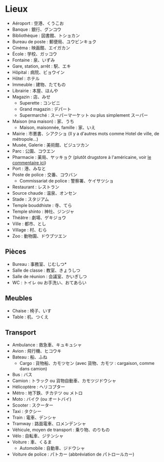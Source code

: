 # Lieux

- Aéroport : 空港、くうこお
- Banque : 銀行、グンコウ
- Bibliothèque : 図書館、トショカン
- Bureau de poste : 郵便局、ユウビンキョク
- Cinéma : 映画館、エイガカン
- École : 学校、ガッコウ
- Fontaine : 泉、いずみ
- Gare, station, arrêt : 駅、エキ
- Hôpital : 病院、ビョウイン
- Hôtel : ホテル
- Immeuble : 建物、たてもの
- Librairie : 本屋、ほんや
- Magazin : 店、みせ
  - Superette : コンビニ
  - Grand magazin : デパート
  - Supermarché : スーパーマーケット ou plus simplement スーパー
- Maison (ma maison) : 家、うち
  - Maison, maisonnée, famille : 家、いえ
- Mairie : 市悪書、シアクショ (Il y a d'autres mots comme Hotel de ville, de métropole...)
- Musée, Galerie : 美術館、ビジュツカン
- Parc : 公園、コウエン
- Pharmacie : 薬局、ヤッキョク (plutôt drugstore à l'américaine, voir [le commentaire ici](https://www.youtube.com/watch?v=hKKyDpSZ4HA))
- Port : 港、みなと
- Poste de police : 交番、コウバン
  - Commissariat de police : 警察署、ケイサツショ
- Restaurant : レストラン
- Source chaude : 温泉、オンセン
- Stade : スタジアム
- Temple bouddhiste : 寺、てら
- Temple shinto : 神社、ジンジャ
- Théâtre : 劇場、ゲキジョウ
- Ville : 都市、とし
- Village : 村、むら
- Zoo : 動物園、ドウブツエン

## Pièces

- Bureau : 事務室、じむしつ*
- Salle de classe : 教室、きょうしつ
- Salle de réunion : 会議室、かいぎしつ
- WC : トイレ ou お手洗い、おてあらい

## Meubles

- Chaise : 椅子、いす
- Table : 机、つくえ

## Transport

- Ambulance : 救急車、キュキュシャ
- Avion : 飛行機、ヒコウキ
- Bateau : 船、ふね
  - Cargo : 貨物船、カモツセン (avec 貨物、カモツ : cargaison, comme dans camion)
- Bus : バス
- Camion : トラック ou 貨物自動車、カモツジドウシャ
- Hélicoptère : ヘリコプター
- Métro : 地下鉄、チカテツ ou メトロ
- Moto : バイク (ou オートバイ)
- Scooter : スクーター
- Taxi : タクシー
- Train : 電車、デンシャ
- Tramway : 路面電車、ロメンデンシャ
- Véhicule, moyen de transport : 乗り物、のりもの
- Vélo : 自転車、ジテンシャ
- Voiture : 車、くるま
  - Automobile : 自動車、ジドウシャ
- Voiture de police : パトカー (abbréviation de パトロールカー)

